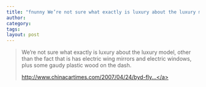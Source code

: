 ```yaml
---
title: "fnunny We’re not sure what exactly is luxury about the luxury model…"
author:
category: 
tags: 
layout: post
---
```

<blockquote>

We’re not sure what exactly is luxury about the luxury model, other than the fact that is has electric wing mirrors and electric windows, plus some gaudy plastic wood on the dash.

<a href="http://www.chinacartimes.com/2007/04/24/byd-flyer/">http://www.chinacartimes.com/2007/04/24/byd-fly...</a>

</blockquote>

